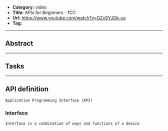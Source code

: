 - **Category:** video
- **Title:** APIs for Beginners - fCC
- **Url:** https://www.youtube.com/watch?v=GZvSYJDk-us
- **Tag:**
---
## Abstract
---
## Tasks
---
## API definition
```ad-definition
Application Programming Interface (API)
```
### Interface
```ad-definition
Interface is a combination of ways and functions of a device 
```